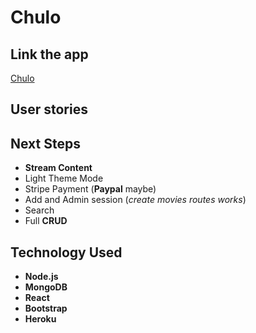 # Chulo

## Link the app
   [Chulo](https://watchchulo.herokuapp.com/) 

## User stories


## Next Steps
* __Stream Content__
* Light Theme Mode
* Stripe Payment (__Paypal__ maybe)
* Add and Admin session (*create movies routes works*)
* Search
* Full __CRUD__ 

## Technology Used
* __Node.js__
* __MongoDB__
* __React__
* __Bootstrap__
* __Heroku__

